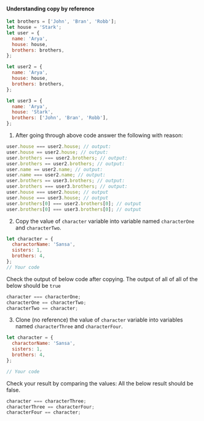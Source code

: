 #### Understanding copy by reference

```js
let brothers = ['John', 'Bran', 'Robb'];
let house = 'Stark';
let user = {
  name: 'Arya',
  house: house,
  brothers: brothers,
};

let user2 = {
  name: 'Arya',
  house: house,
  brothers: brothers,
};

let user3 = {
  name: 'Arya',
  house: 'Stark',
  brothers: ['John', 'Bran', 'Robb'],
};
```

1. After going through above code answer the following with reason:

```js
user.house === user2.house; // output:
user.house == user2.house; // output:
user.brothers === user2.brothers; // output:
user.brothers == user2.brothers; // output:
user.name == user2.name; // output:
user.name === user2.name; // output:
user.brothers == user3.brothers; // output:
user.brothers === user3.brothers; // output:
user.house === user2.house; // output
user.house === user3.house; // output
user.brothers[0] === user2.brothers[0]; // output
user.brothers[0] === user3.brothers[0]; // output
```

2. Copy the value of `character` variable into variable named `characterOne` and `characterTwo`.

```js
let character = {
  charactorName: 'Sansa',
  sisters: 1,
  brothers: 4,
};
// Your code
```

Check the output of below code after copying. The output of all of all of the below should be `true`

```js
character === characterOne;
characterOne == characterTwo;
characterTwo == character;
```

3. Clone (no reference) the value of `character` variable into variables named `characterThree` and `characterFour`.

```js
let character = {
  charactorName: 'Sansa',
  sisters: 1,
  brothers: 4,
};

// Your code
```

Check your result by comparing the values:
All the below result should be false.

```js
character === characterThree;
characterThree == characterFour;
characterFour == character;
```
